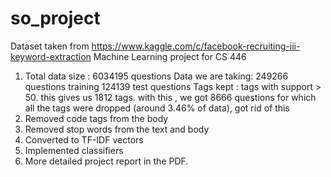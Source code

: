 so_project
==========
Dataset taken from https://www.kaggle.com/c/facebook-recruiting-iii-keyword-extraction
Machine Learning project for CS 446

1. Total data size : 6034195 questions
	Data we are taking: 249266 questions training
			    124139 test questions
        Tags kept : tags with support > 50. this gives us 1812 tags.
                    with this , we got 8666 questions for which all the tags were dropped (around 3.46% of data), got rid of this
2. Removed code tags from the body
3. Removed stop words from the text and body
4. Converted to TF-IDF vectors
5. Implemented classifiers
6. More detailed project report in the PDF.
